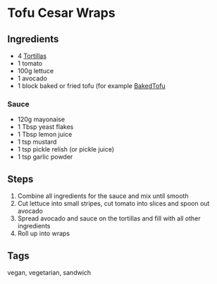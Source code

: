 # Tofu Cesar Wraps

## Ingredients

* 4 [Tortillas](Tortillas.html)
* 1 tomato 
* 100g lettuce
* 1 avocado
* 1 block baked or fried tofu (for example [BakedTofu](BakedTofu.html)

### Sauce

* 120g mayonaise
* 1 Tbsp yeast flakes
* 1 Tbsp lemon juice
* 1 tsp mustard
* 1 tsp pickle relish (or pickle juice)
* 1 tsp garlic powder

## Steps

1. Combine all ingredients for the sauce and mix until smooth
2. Cut lettuce into small stripes, cut tomato into slices and spoon out avocado
3. Spread avocado and sauce on the tortillas and fill with all other ingredients
4. Roll up into wraps

## Tags
vegan, vegetarian, sandwich
